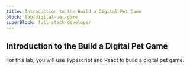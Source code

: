 ```yaml
---
title: Introduction to the Build a Digital Pet Game
block: lab-digital-pet-game
superBlock: full-stack-developer
---
```


## Introduction to the Build a Digital Pet Game

For this lab, you will use Typescript and React to build a digital pet game.
